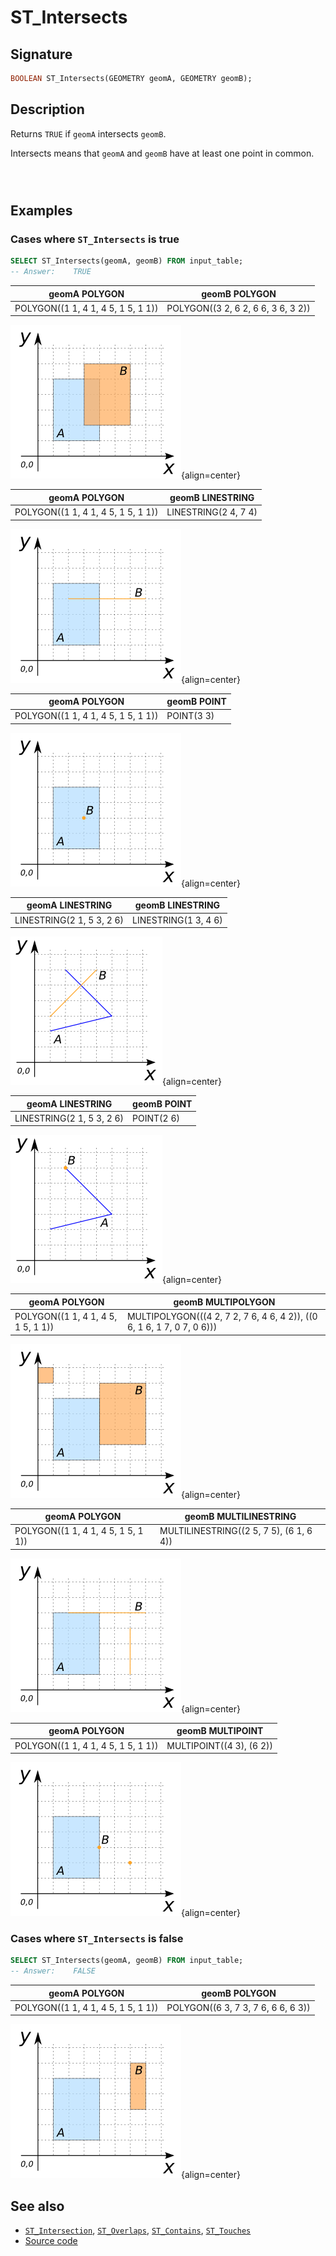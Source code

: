# ST_Intersects

## Signature

```sql
BOOLEAN ST_Intersects(GEOMETRY geomA, GEOMETRY geomB);
```

## Description

Returns `TRUE` if `geomA` intersects `geomB`.

Intersects means that `geomA` and `geomB` have at least one point in common.

```{include} type-warning_geometrycollection.md
```

```{include} sfs-1-2-1.md
```

```{include} spatial_indice_warning.md
```

## Examples

### Cases where `ST_Intersects` is true

```sql
SELECT ST_Intersects(geomA, geomB) FROM input_table;
-- Answer:    TRUE
```

| geomA POLYGON                       | geomB POLYGON                       |
|-------------------------------------|-------------------------------------|
| POLYGON((1 1, 4 1, 4 5, 1 5, 1 1))  | POLYGON((3 2, 6 2, 6 6, 3 6, 3 2))  |

![](./ST_Intersects_1.png){align=center}

| geomA POLYGON                       | geomB LINESTRING      |
|-------------------------------------|-----------------------|
| POLYGON((1 1, 4 1, 4 5, 1 5, 1 1))  | LINESTRING(2 4, 7 4)  |

![](./ST_Intersects_2.png){align=center}

| geomA POLYGON                       | geomB POINT |
|-------------------------------------|-------------|
| POLYGON((1 1, 4 1, 4 5, 1 5, 1 1))  | POINT(3 3)  |

![](./ST_Intersects_3.png){align=center}

| geomA LINESTRING           | geomB LINESTRING      |
|----------------------------|-----------------------|
| LINESTRING(2 1, 5 3, 2 6)  | LINESTRING(1 3, 4 6)  |

![](./ST_Intersects_4.png){align=center}

| geomA LINESTRING           | geomB POINT |
|----------------------------|-------------|
| LINESTRING(2 1, 5 3, 2 6)  | POINT(2 6)  |

![](./ST_Intersects_5.png){align=center}

| geomA POLYGON                       | geomB MULTIPOLYGON                                                      |
|-------------------------------------|-------------------------------------------------------------------------|
| POLYGON((1 1, 4 1, 4 5, 1 5, 1 1))  | MULTIPOLYGON(((4 2, 7 2, 7 6, 4 6, 4 2)), ((0 6, 1 6, 1 7, 0 7, 0 6)))  |

![](./ST_Intersects_6.png){align=center}

| geomA POLYGON                       | geomB MULTILINESTRING                    |
|-------------------------------------|------------------------------------------|
| POLYGON((1 1, 4 1, 4 5, 1 5, 1 1))  | MULTILINESTRING((2 5, 7 5), (6 1, 6 4))  |

![](./ST_Intersects_7.png){align=center}

| geomA POLYGON                       | geomB MULTIPOINT          |
|-------------------------------------|---------------------------|
| POLYGON((1 1, 4 1, 4 5, 1 5, 1 1))  | MULTIPOINT((4 3), (6 2))  |

![](./ST_Intersects_8.png){align=center}

### Cases where `ST_Intersects` is false

```sql
SELECT ST_Intersects(geomA, geomB) FROM input_table;
-- Answer:    FALSE
```

| geomA POLYGON                       | geomB POLYGON                       |
|-------------------------------------|-------------------------------------|
| POLYGON((1 1, 4 1, 4 5, 1 5, 1 1))  | POLYGON((6 3, 7 3, 7 6, 6 6, 6 3))  |

![](./ST_Intersects_9.png){align=center}

## See also

* [`ST_Intersection`](../ST_Intersection), [`ST_Overlaps`](../ST_Overlaps), [`ST_Contains`](../ST_Contains), [`ST_Touches`](../ST_Touches)
* <a href="https://github.com/orbisgis/h2gis/blob/master/h2gis-functions/src/main/java/org/h2gis/functions/spatial/predicates/ST_Intersects.java" target="_blank">Source code</a>
